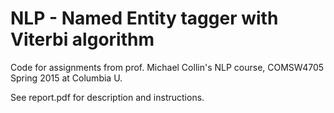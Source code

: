 # NLP - Named Entity tagger with Viterbi algorithm

Code for assignments from prof. Michael Collin's NLP course, COMSW4705 Spring 2015 at Columbia U.

See report.pdf for description and instructions.